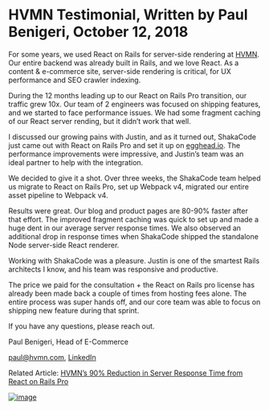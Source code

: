# HVMN Testimonial, Written by Paul Benigeri, October 12, 2018

For some years, we used React on Rails for server-side rendering at [HVMN](https://hvmn.com). Our entire backend was already built in Rails, and we love React. As a content & e-commerce site, server-side rendering is critical, for UX performance and SEO crawler indexing.

During the 12 months leading up to our React on Rails Pro transition, our traffic grew 10x. Our team of 2 engineers was focused on shipping features, and we started to face performance issues. We had some fragment caching of our React server rending, but it didn’t work that well.

I discussed our growing pains with Justin, and as it turned out, ShakaCode just came out with React on Rails Pro and set it up on [egghead.io](https://egghead.io). The performance improvements were impressive, and Justin’s team was an ideal partner to help with the integration.

We decided to give it a shot. Over three weeks, the ShakaCode team helped us migrate to React on Rails Pro, set up Webpack v4, migrated our entire asset pipeline to Webpack v4.

Results were great. Our blog and product pages are 80-90% faster after that effort. The improved fragment caching was quick to set up and made a huge dent in our average server response times. We also observed an additional drop in response times when ShakaCode shipped the standalone Node server-side React renderer.

Working with ShakaCode was a pleasure. Justin is one of the smartest Rails architects I know, and his team was responsive and productive.

The price we paid for the consultation + the React on Rails pro license has already been made back a couple of times from hosting fees alone. The entire process was super hands off, and our core team was able to focus on shipping new feature during that sprint.

If you have any questions, please reach out.

Paul Benigeri, Head of E-Commerce

[paul@hvmn.com](mailto:paul@hvmn.com), [LinkedIn](https://www.linkedin.com/in/benigeri/)

Related Article: [HVMN’s 90% Reduction in Server Response Time from React on Rails Pro](https://blog.shakacode.com/hvmns-90-reduction-in-server-response-time-from-react-on-rails-pro-eb08226687db)

[![image](https://user-images.githubusercontent.com/1118459/46911126-577abd00-ceee-11e8-86c6-6703ff80fc2f.png)](https://www.linkedin.com/in/benigeri/)
